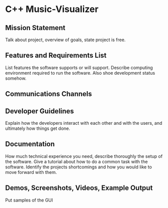 # C++ Music-Visualizer

## Mission Statement
Talk about project, overview of goals, state project is free.

## Features and Requirements List
List features the software supports or will support. Describe computing
environment required to run the software. Also shoe development status somehow.

## Communications Channels


## Developer Guidelines
Explain how the developers interact with each other and with the users, and
ultimately how things get done.

## Documentation
How much technical experience you need, describe thoroughly the setup of the
software. Give a tutorial about how to do a common task with the software.
Identify the projects shortcomings and how you would like to move forward
with them.

## Demos, Screenshots, Videos, Example Output
Put samples of the GUI
